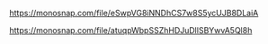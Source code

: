 https://monosnap.com/file/eSwpVG8iNNDhCS7w8S5ycUJB8DLaiA

https://monosnap.com/file/atuqpWbpSSZhHDJuDllSBYwvA5Ql8h